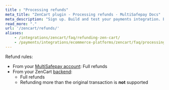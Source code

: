 ```yaml
---
title : "Processing refunds"
meta_title: "ZenCart plugin - Processing refunds - MultiSafepay Docs"
meta_description: "Sign up. Build and test your payments integration. Explore our products and services. Use our API reference, SDKs, and wrappers. Get support."
read_more: "."
url: '/zencart/refunds/'
aliases: 
    - /integrations/zencart/faq/refunding-zen-cart/
    - /payments/integrations/ecommerce-platforms/zencart/faq/processing-refunds/
---
```

Refund rules:

- From your [MultiSafepay account](/account/multisafepay-account/processing-refunds/): Full refunds 
- From your ZenCart [backend](/getting-started/glossary/#backend):  
    - Full refunds 
    - Refunding more than the original transaction is **not** supported

